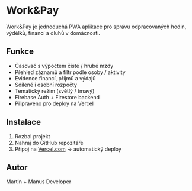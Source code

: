 # Work&Pay

Work&Pay je jednoduchá PWA aplikace pro správu odpracovaných hodin, výdělků, financí a dluhů v domácnosti.

## Funkce
- Časovač s výpočtem čisté / hrubé mzdy
- Přehled záznamů a filtr podle osoby / aktivity
- Evidence financí, příjmů a výdajů
- Sdílené i osobní rozpočty
- Tematický režim (světlý / tmavý)
- Firebase Auth + Firestore backend
- Připraveno pro deploy na Vercel

## Instalace
1. Rozbal projekt
2. Nahraj do GitHub repozitáře
3. Připoj na [Vercel.com](https://vercel.com) → automatický deploy

## Autor
Martin + Manus Developer
